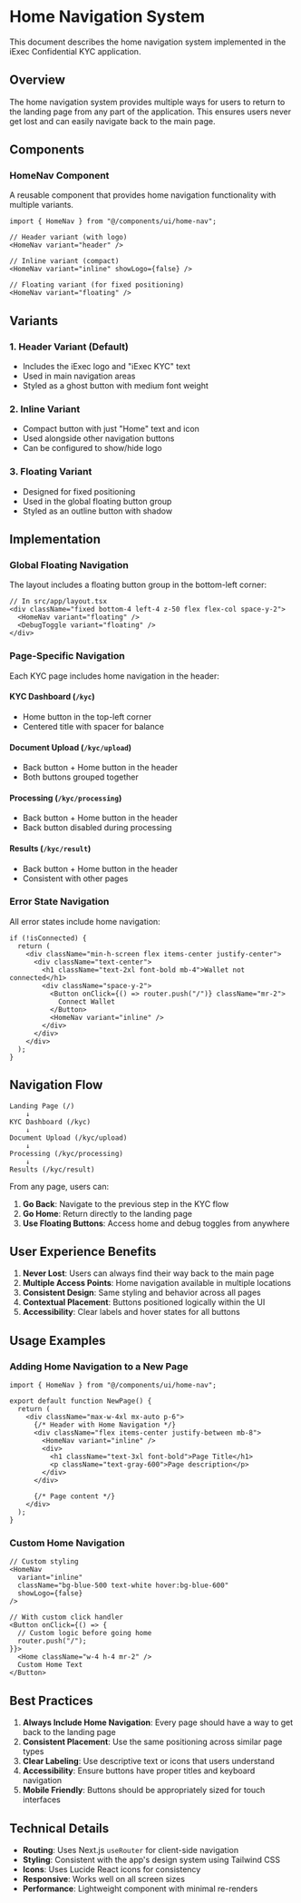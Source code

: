 # Home Navigation System

This document describes the home navigation system implemented in the iExec Confidential KYC application.

## Overview

The home navigation system provides multiple ways for users to return to the landing page from any part of the application. This ensures users never get lost and can easily navigate back to the main page.

## Components

### HomeNav Component

A reusable component that provides home navigation functionality with multiple variants.

```tsx
import { HomeNav } from "@/components/ui/home-nav";

// Header variant (with logo)
<HomeNav variant="header" />

// Inline variant (compact)
<HomeNav variant="inline" showLogo={false} />

// Floating variant (for fixed positioning)
<HomeNav variant="floating" />
```

## Variants

### 1. Header Variant (Default)

- Includes the iExec logo and "iExec KYC" text
- Used in main navigation areas
- Styled as a ghost button with medium font weight

### 2. Inline Variant

- Compact button with just "Home" text and icon
- Used alongside other navigation buttons
- Can be configured to show/hide logo

### 3. Floating Variant

- Designed for fixed positioning
- Used in the global floating button group
- Styled as an outline button with shadow

## Implementation

### Global Floating Navigation

The layout includes a floating button group in the bottom-left corner:

```tsx
// In src/app/layout.tsx
<div className="fixed bottom-4 left-4 z-50 flex flex-col space-y-2">
  <HomeNav variant="floating" />
  <DebugToggle variant="floating" />
</div>
```

### Page-Specific Navigation

Each KYC page includes home navigation in the header:

#### KYC Dashboard (`/kyc`)

- Home button in the top-left corner
- Centered title with spacer for balance

#### Document Upload (`/kyc/upload`)

- Back button + Home button in the header
- Both buttons grouped together

#### Processing (`/kyc/processing`)

- Back button + Home button in the header
- Back button disabled during processing

#### Results (`/kyc/result`)

- Back button + Home button in the header
- Consistent with other pages

### Error State Navigation

All error states include home navigation:

```tsx
if (!isConnected) {
  return (
    <div className="min-h-screen flex items-center justify-center">
      <div className="text-center">
        <h1 className="text-2xl font-bold mb-4">Wallet not connected</h1>
        <div className="space-y-2">
          <Button onClick={() => router.push("/")} className="mr-2">
            Connect Wallet
          </Button>
          <HomeNav variant="inline" />
        </div>
      </div>
    </div>
  );
}
```

## Navigation Flow

```
Landing Page (/)
    ↓
KYC Dashboard (/kyc)
    ↓
Document Upload (/kyc/upload)
    ↓
Processing (/kyc/processing)
    ↓
Results (/kyc/result)
```

From any page, users can:

1. **Go Back**: Navigate to the previous step in the KYC flow
2. **Go Home**: Return directly to the landing page
3. **Use Floating Buttons**: Access home and debug toggles from anywhere

## User Experience Benefits

1. **Never Lost**: Users can always find their way back to the main page
2. **Multiple Access Points**: Home navigation available in multiple locations
3. **Consistent Design**: Same styling and behavior across all pages
4. **Contextual Placement**: Buttons positioned logically within the UI
5. **Accessibility**: Clear labels and hover states for all buttons

## Usage Examples

### Adding Home Navigation to a New Page

```tsx
import { HomeNav } from "@/components/ui/home-nav";

export default function NewPage() {
  return (
    <div className="max-w-4xl mx-auto p-6">
      {/* Header with Home Navigation */}
      <div className="flex items-center justify-between mb-8">
        <HomeNav variant="inline" />
        <div>
          <h1 className="text-3xl font-bold">Page Title</h1>
          <p className="text-gray-600">Page description</p>
        </div>
      </div>

      {/* Page content */}
    </div>
  );
}
```

### Custom Home Navigation

```tsx
// Custom styling
<HomeNav
  variant="inline"
  className="bg-blue-500 text-white hover:bg-blue-600"
  showLogo={false}
/>

// With custom click handler
<Button onClick={() => {
  // Custom logic before going home
  router.push("/");
}}>
  <Home className="w-4 h-4 mr-2" />
  Custom Home Text
</Button>
```

## Best Practices

1. **Always Include Home Navigation**: Every page should have a way to get back to the landing page
2. **Consistent Placement**: Use the same positioning across similar page types
3. **Clear Labeling**: Use descriptive text or icons that users understand
4. **Accessibility**: Ensure buttons have proper titles and keyboard navigation
5. **Mobile Friendly**: Buttons should be appropriately sized for touch interfaces

## Technical Details

- **Routing**: Uses Next.js `useRouter` for client-side navigation
- **Styling**: Consistent with the app's design system using Tailwind CSS
- **Icons**: Uses Lucide React icons for consistency
- **Responsive**: Works well on all screen sizes
- **Performance**: Lightweight component with minimal re-renders
